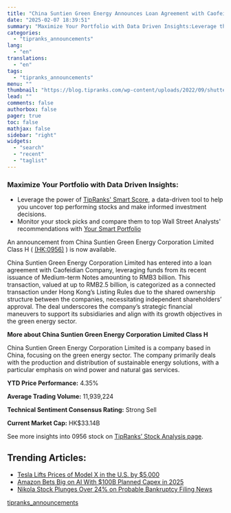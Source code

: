 ```yaml
---
title: "China Suntien Green Energy Announces Loan Agreement with Caofeidian Company"
date: "2025-02-07 18:39:51"
summary: "Maximize Your Portfolio with Data Driven Insights:Leverage the power of TipRanks' Smart Score, a data-driven tool to help you uncover top performing stocks and make informed investment decisions. Monitor your stock picks and compare them to top Wall Street Analysts' recommendations with Your Smart PortfolioAn announcement from China Suntien Green..."
categories:
  - "tipranks_announcements"
lang:
  - "en"
translations:
  - "en"
tags:
  - "tipranks_announcements"
menu: ""
thumbnail: "https://blog.tipranks.com/wp-content/uploads/2022/09/shutterstock_599213612-750x406.jpg"
lead: ""
comments: false
authorbox: false
pager: true
toc: false
mathjax: false
sidebar: "right"
widgets:
  - "search"
  - "recent"
  - "taglist"
---
```


### Maximize Your Portfolio with Data Driven Insights:

* Leverage the power of [TipRanks' Smart Score](https://www.tipranks.com/screener/top-smart-score-stocks), a data-driven tool to help you uncover top performing stocks and make informed investment decisions.
* Monitor your stock picks and compare them to top Wall Street Analysts' recommendations with  [Your Smart Portfolio](https://www.tipranks.com/smart-portfolio/holdings)

An announcement from China Suntien Green Energy Corporation Limited Class H ( [(HK:0956)](https://www.tipranks.com/stocks/hk:0956) ) is now available.

China Suntien Green Energy Corporation Limited has entered into a loan agreement with Caofeidian Company, leveraging funds from its recent issuance of Medium-term Notes amounting to RMB3 billion. This transaction, valued at up to RMB2.5 billion, is categorized as a connected transaction under Hong Kong’s Listing Rules due to the shared ownership structure between the companies, necessitating independent shareholders’ approval. The deal underscores the company’s strategic financial maneuvers to support its subsidiaries and align with its growth objectives in the green energy sector.

**More about China Suntien Green Energy Corporation Limited Class H**

China Suntien Green Energy Corporation Limited is a company based in China, focusing on the green energy sector. The company primarily deals with the production and distribution of sustainable energy solutions, with a particular emphasis on wind power and natural gas services.

**YTD Price Performance:** 4.35%

**Average Trading Volume:** 11,939,224

**Technical Sentiment Consensus Rating:** Strong Sell

**Current Market Cap:** HK$33.14B

See more insights into 0956 stock on [TipRanks’ Stock Analysis page](https://www.tipranks.com/stocks/hk:0956/stock-analysis).

Trending Articles:
------------------

* [Tesla Lifts Prices of Model X in the U.S. by $5,000](https://www.tipranks.com/news/tesla-lifts-prices-of-model-x-in-the-u-s-by-5000)
* [Amazon Bets Big on AI With $100B Planned Capex in 2025](https://www.tipranks.com/news/amazon-bets-big-on-ai-with-100b-planned-capex-in-2025)
* [Nikola Stock Plunges Over 24% on Probable Bankruptcy Filing News](https://www.tipranks.com/news/nikola-stock-plunges-over-24-on-probable-bankruptcy-filing-news)

[tipranks_announcements](https://www.tipranks.com/news/company-announcements/china-suntien-green-energy-announces-loan-agreement-with-caofeidian-company)
